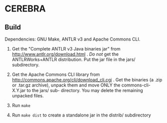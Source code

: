 CEREBRA
=======

Build
-----

Dependencies: GNU Make, ANTLR v3 and Apache Commons CLI.

1. Get the "Complete ANTLR v3 Java binaries jar" from
<http://www.antlr.org/download.html> . *Do not* get the
ANTLRWorks+ANTLR distribution. Put the jar file in the
jars/ subdirectory.

2. Get the Apache Commons CLI library from
<http://commons.apache.org/cli/download_cli.cgi> . Get the
binaries (a .zip or .tar.gz archive), unpack them and
move ONLY the commons-cli-X.Y.jar to the jars/ sub-
directory. You may delete the remaining unpacked files.

3. Run `make`

4. Run `make dist` to create a standalone jar in the
distrib/ subdirectory
